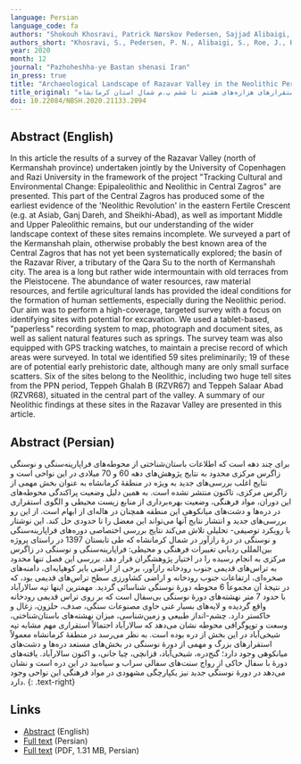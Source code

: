 ```yaml
---
language: Persian
language_code: fa
authors: "Shokouh Khosravi, Patrick Nørskov Pedersen, Sajjad Alibaigi, Joe Roe, Mohsen Heidary Dastenaei, Behzad Miladi, Hojjat Darabi, Tobias Richter, and Peder Mortensen"
authors_short: "Khosravi, S., Pedersen, P. N., Alibaigi, S., Roe, J., Heidary Dastenaei, M., Miladi, B., Darabi, H., Richter, T., & Mortensen, P."
year: 2020
month: 12
journal: "Pazhoheshha-ye Bastan shenasi Iran"
in_press: true
title: "Archaeological Landscape of Razavar Valley in the Neolithic Period: the survey of the 8th–6th millennium BC in the north of Kermanshah Province"
title_original: "چشم‌انداز باستان‌شناختی درۀ رازآور در دورۀ نوسنگی: بررسی استقرارهای هزاره‌های هشتم تا ششم پ.م شمال استان کرمانشاه"
doi: 10.22084/NBSH.2020.21133.2094
---
```


## Abstract (English)

In this article the results of a survey of the Razavar Valley (north of Kermanshah province) undertaken jointly by the University of Copenhagen and Razi University in the framework of the project "Tracking Cultural and Environmental Change: Epipaleolithic and Neolithic in Central Zagros" are presented. This part of the Central Zagros has produced some of the earliest evidence of the 'Neolithic Revolution' in the eastern Fertile Crescent (e.g. at Asiab, Ganj Dareh, and Sheikhi-Abad), as well as important Middle and Upper Paleolithic remains, but our understanding of the wider landscape context of these sites remains incomplete. We surveyed a part of the Kermanshah plain, otherwise probably the best known area of the Central Zagros that has not yet been systematically explored; the basin of the Razavar River, a tributary of the Qara Su to the north of Kermanshah city. The area is a long but rather wide intermountain with old terraces from the Pleistocene. The abundance of water resources, raw material resources, and fertile agricultural lands has provided the ideal conditions for the formation of human settlements, especially during the Neolithic period. Our aim was to perform a high-coverage, targeted survey with a focus on identifying sites with potential for excavation. We used a tablet-based, "paperless" recording system to map, photograph and document sites, as well as salient natural features such as springs. The survey team was also equipped with GPS tracking watches, to maintain a precise record of which areas were surveyed. In total we identified 59 sites preliminarily; 19 of these are of potential early prehistoric date, although many are only small surface scatters. Six of the sites belong to the Neolithic, including two huge tell sites from the PPN period, Teppeh Ghalah B (RZVR67) and Teppeh Salaar Abad (RZVR68), situated in the central part of the valley. A summary of our Neolithic findings at these sites in the Razavar Valley are presented in this article.

## Abstract (Persian)

برای چند دهه است که اطلاعات باستان‌شناختی از محوطه‌های فراپارینه‌سنگی و نوسنگی زاگرس مرکزی محدود به نتایج پژوهش‌های دهه 60 و 70 میلادی در این نواحی است و نتایج اغلب بررسی‌های جدید به ویژه در منطقۀ کرمانشاه به عنوان بخش مهمی از زاگرس مرکزی، تاکنون منتشر نشده است. به همین دلیل وضعیت پراکندگی محوطه‌های این دوران، مواد فرهنگی، وضعیت بهره‌برداری از منابع زیست محیطی و الگوی استقراری در دره‌ها و دشت‌های میانکوهی این منطقه همچنان در هاله‌ای از ابهام است. از این رو بررسی‌های جدید و انتشار نتایج آنها می‌تواند این معضل را تا حدودی حل کند. این نوشتار با رویکرد توصیفی- تحلیلی تلاش می‌کند نتایج بررسی اختصاصی دوره‌های فراپارینه‌سنگی و نوسنگی در درۀ رازآور در شمال کرمانشاه که طی تابستان 1397 در راستای پروژه بین‌المللی ردیابی تغییرات فرهنگی و محیطی: فراپارینه‌سنگی و نوسنگی در زاگرس مرکزی به انجام رسیده را در اختیار پژوهشگران قرار دهد. بررسی‌ این فصل تنها محدود به تراس‌های قدیمی جنوب رودخانه رازآور، برخی از اراضی بایر کوهپایه‌ای، دامنه‌های صخره‌ای، ارتفاعات جنوب رودخانه و اراضی کشاورزی سطح تراس‌های قدیمی بود، که در نتیجۀ آن مجموعاً 6 محوطه دورۀ نوسنگی شناسائی گردید. مهمترین اینها تپه سالارآباد با حدود 7 متر نهشته‌های دورۀ نوسنگی بی‌سفال است که بر روی تراس قدیمی رودخانه واقع گردیده و لایه‌های بسیار غنی حاوی مصنوعات سنگی، صدف، حلزون، زغال و خاکستر دارد. چشم-انداز طبیعی و زمین‌‌شناسی، میزان نهشته‌های باستان‌شناختی، وسعت و توپوگرافی محوطه نشان می‌دهد که سالارآباد احتمالاً استقراری مهم مشابه تپه شیخی‌آباد در این بخش از دره بوده است. به نظر می‌رسد در منطقۀ کرمانشاه معمولاً استقرارهای بزرگ و مهمی از دورۀ نوسنگی در بخش‌های مستعد دره‌ها و دشت‌های میانکوهی وجود دارد؛ گنج‌دره، شیخی‌آباد، قزانچی، چیا جانی، و اکنون سالارآباد. یافته‌های دورۀ با سفال حاکی از رواج سنت‌های سفالی سراب و سیاه‌بید در این دره است و نشان می‌دهد در دورۀ نوسنگی جدید نیز یکپارچگی مشهودی در مواد فرهنگی این نواحی وجود دارد.
{: .text-right}

## Links

* [Abstract](https://nbsh.basu.ac.ir/article_3372.html?lang=en) (English)
* [Full text](https://nbsh.basu.ac.ir/article_3372.html?lang=fa) (Persian)
* [Full text](/pdf/Khosravi_et_al_2020.pdf) (PDF, 1.31 MB, Persian)
